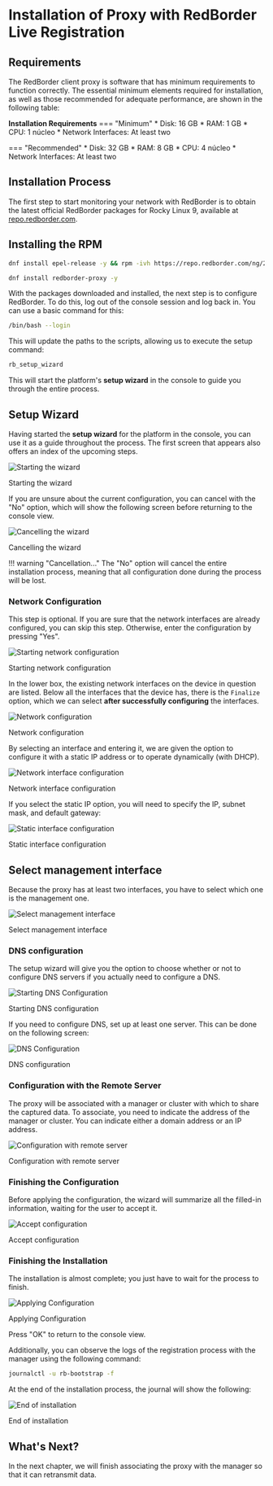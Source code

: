 # Installation of Proxy with RedBorder Live Registration

## Requirements

The RedBorder client proxy is software that has minimum requirements to function correctly. The essential minimum elements required for installation, as well as those recommended for adequate performance, are shown in the following table:

**Installation Requirements**
=== "Minimum"
    * Disk: 16 GB
    * RAM: 1 GB
    * CPU: 1 núcleo
    * Network Interfaces: At least two

=== "Recommended"
    * Disk: 32 GB
    * RAM: 8 GB
    * CPU: 4 núcleo
    * Network Interfaces: At least two

## Installation Process

The first step to start monitoring your network with RedBorder is to obtain the latest official RedBorder packages for Rocky Linux 9, available at [repo.redborder.com](https://repo.redborder.com).

## Installing the RPM

``` bash title="Latest"
dnf install epel-release -y && rpm -ivh https://repo.redborder.com/ng/24.11/rhel/9/x86_64/redborder-repo-24.11-0.0.1-1.el9.rb.noarch.rpm
```

``` bash title="Proxy"
dnf install redborder-proxy -y
```

With the packages downloaded and installed, the next step is to configure RedBorder. To do this, log out of the console session and log back in. You can use a basic command for this:

``` bash title="Relogin"
/bin/bash --login
```

This will update the paths to the scripts, allowing us to execute the setup command:

``` bash title="Launching the setup wizard"
rb_setup_wizard
```

This will start the platform's **setup wizard** in the console to guide you through the entire process.

## Setup Wizard

Having started the **setup wizard** for the platform in the console, you can use it as a guide throughout the process. The first screen that appears also offers an index of the upcoming steps.

![Starting the wizard](images/ch02_configure_wizard_start.png)

Starting the wizard

If you are unsure about the current configuration, you can cancel with the "No" option, which will show the following screen before returning to the console view.

![Cancelling the wizard](../../manager/redborder_basics/images/ch02_cancel_wizard.png)

Cancelling the wizard

!!! warning "Cancellation..."
    The "No" option will cancel the entire installation process, meaning that all configuration done during the process will be lost.

### Network Configuration

This step is optional. If you are sure that the network interfaces are already configured, you can skip this step. Otherwise, enter the configuration by pressing "Yes".

![Starting network configuration](../../manager/redborder_basics/images/ch02_start_network_conf.png)

Starting network configuration

In the lower box, the existing network interfaces on the device in question are listed. Below all the interfaces that the device has, there is the `Finalize` option, which we can select **after successfully configuring** the interfaces.

![Network configuration](../../manager/redborder_basics/images/ch02_img001.png)

Network configuration

By selecting an interface and entering it, we are given the option to configure it with a static IP address or to operate dynamically (with DHCP).

![Network interface configuration](../../manager/redborder_basics/images/ch02_img002.png)

Network interface configuration

If you select the static IP option, you will need to specify the IP, subnet mask, and default gateway:

![Static interface configuration](../../manager/redborder_basics/images/ch02_img003.png)

Static interface configuration

## Select management interface

Because the proxy has at least two interfaces, you have to select which one is the management one.

![Select management interface](images/Select_management.png)

Select management interface

### DNS configuration

The setup wizard will give you the option to choose whether or not to configure DNS servers if you actually need to configure a DNS.

![Starting DNS Configuration](../../manager/redborder_basics/images/ch02_start_dns.png)

Starting DNS configuration

If you need to configure DNS, set up at least one server. This can be done on the following screen:

![DNS Configuration](../../manager/redborder_basics/images/ch02_img004.png)

DNS configuration

### Configuration with the Remote Server

The proxy will be associated with a manager or cluster with which to share the captured data. To associate, you need to indicate the address of the manager or cluster. You can indicate either a domain address or an IP address.

![Configuration with remote server](images/ch01_cloud_config.png)

Configuration with remote server

### Finishing the Configuration

Before applying the configuration, the wizard will summarize all the filled-in information, waiting for the user to accept it.

![Accept configuration](images/ch01_apply_conf.png)

Accept configuration

### Finishing the Installation

The installation is almost complete; you just have to wait for the process to finish.

![Applying Configuration](images/ch01_applying_conf.png)

Applying Configuration

Press "OK" to return to the console view.

Additionally, you can observe the logs of the registration process with the manager using the following command:
``` bash title="Print the setup logs"
journalctl -u rb-bootstrap -f
```

At the end of the installation process, the journal will show the following:

![End of installation](images/ch01_end_registration.png)

End of installation

## What's Next?

In the next chapter, we will finish associating the proxy with the manager so that it can retransmit data.

